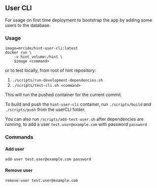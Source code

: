 ## User CLI
For usage on first time deployment to bootstrap the app by adding some users 
to the database.

### Usage

    image=mrcide/hint-user-cli:latest
    docker run \
        -v hint_volume:/hint \
        $image <command>

or to test locally, from root of hint repository:
1. `./scripts/run-development-dependencies.sh`
1. `./scripts/test-cli.sh <command>`

This will run the pushed container for the current commit. 

To build and push the `hint-user-cli` container, run `./scripts/build` and `./scripts/push` from the userCLI folder.

You can also run `/scripts/add-test-user.sh` after dependencies are running, to add a user `test.user@example.com` with
password `password` 

### Commands
#### Add user

    add-user test.user@example.com password
    
#### Remove user

    remove-user test.user@example.com


